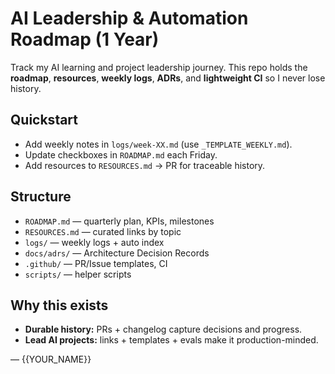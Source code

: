 # AI Leadership & Automation Roadmap (1 Year)

Track my AI learning and project leadership journey. This repo holds the **roadmap**, **resources**, **weekly logs**, **ADRs**, and **lightweight CI** so I never lose history.

## Quickstart

- Add weekly notes in `logs/week-XX.md` (use `_TEMPLATE_WEEKLY.md`).
- Update checkboxes in `ROADMAP.md` each Friday.
- Add resources to `RESOURCES.md` → PR for traceable history.

## Structure

- `ROADMAP.md` — quarterly plan, KPIs, milestones
- `RESOURCES.md` — curated links by topic
- `logs/` — weekly logs + auto index
- `docs/adrs/` — Architecture Decision Records
- `.github/` — PR/Issue templates, CI
- `scripts/` — helper scripts

## Why this exists

- **Durable history:** PRs + changelog capture decisions and progress.
- **Lead AI projects:** links + templates + evals make it production-minded.

— {{YOUR_NAME}}
